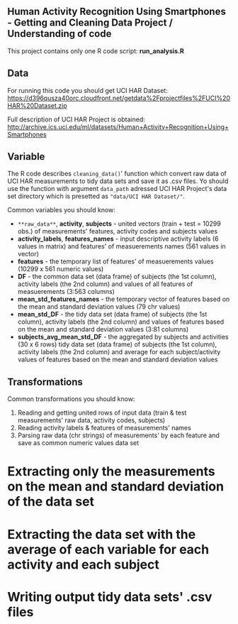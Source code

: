 ## Human Activity Recognition Using Smartphones - Getting and Cleaning Data Project / Understanding of code

This project contains only one R code script: **run_analysis.R**


## Data

For running this code you should get UCI HAR Dataset:
https://d396qusza40orc.cloudfront.net/getdata%2Fprojectfiles%2FUCI%20HAR%20Dataset.zip

Full description of UCI HAR Project is obtained:
http://archive.ics.uci.edu/ml/datasets/Human+Activity+Recognition+Using+Smartphones


## Variable

The R code describes `cleaning_data()`' function which convert raw data of UCI HAR measurements to tidy data sets and save it as .csv files.
Yo should use the function with argument `data_path` adressed UCI HAR Project's data set directory which is presetted as `"data/UCI HAR Dataset/"`.

Common variables you should know:
* `**raw_data**`, **activity**, **subjects** - united vectors (train + test = 10299 obs.) of measurements' features, activity codes and subjects values
* **activity_labels**, **features_names** - input descriptive activity labels (6 values in matrix) and features' of measuerements names (561 values in vector)
* **features** - the temporary list of features' of measuerements values (10299 x 561 numeric values)
* **DF** - the common data set (data frame) of subjects (the 1st column), activity labels (the 2nd column) and values of all features of measuerements (3:563 columns) 
* **mean_std_features_names** - the temporary vector of features based on the mean and standard deviation values (79 chr values)
* **mean_std_DF** - the tidy data set (data frame) of subjects (the 1st column), activity labels (the 2nd column) and values of features based on the mean and standard deviation values (3:81 columns)
* **subjects_avg_mean_std_DF** - the aggregated by subjects and activities (30 x 6 rows) tidy data set (data frame) of subjects (the 1st column), activity labels (the 2nd column) and average for each subject/activity values of features based on the mean and standard deviation values


## Transformations

Common transformations you should know:
1) Reading and getting united rows of input data (train & test measurements' raw data, activity codes, subjects)
2) Reading activity labels & features of measurements' names
3) Parsing raw data (chr strings) of measurements' by each feature and save as common numeric values data set
# Extracting only the measurements on the mean and standard deviation of the data set
# Extracting the data set with the average of each variable for each activity and each subject
# Writing output tidy data sets' .csv files

